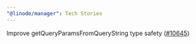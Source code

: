 ```yaml
---
"@linode/manager": Tech Stories
---
```


Improve getQueryParamsFromQueryString type safety ([#10645](https://github.com/linode/manager/pull/10645))
